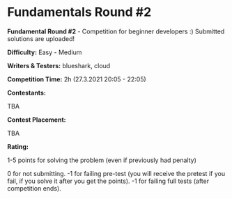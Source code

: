 # Fundamentals Round #2

**Fundamental Round #2** - Competition for beginner developers :) Submitted solutions are uploaded!

**Difficulty:** Easy - Medium

**Writers & Testers:** blueshark, cloud

**Competition Time:** 2h (27.3.2021 20:05 - 22:05)

**Contestants:**

TBA

**Contest Placement:**

TBA

**Rating:**

1-5 points for solving the problem (even if previously had penalty)

0 for not submitting.
-1 for failing pre-test (you will receive the pretest if you fail, if you solve it after you get the points).
-1 for failing full tests (after competition ends).
